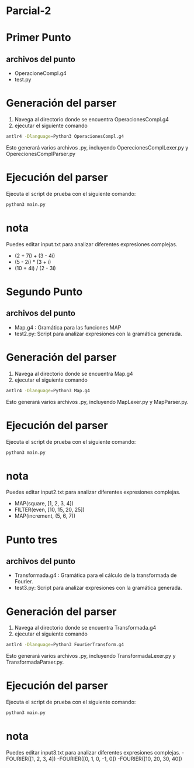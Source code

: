 # Parcial-2
# Primer Punto 
## archivos del punto 
- OperacioneCompl.g4
- test.py
# Generación del parser
1. Navega al directorio donde se encuentra OperacionesCompl.g4
2. ejecutar el siguiente comando
```bash
antlr4 -Dlanguage=Python3 OperacionesCompl.g4
```
Esto generará varios archivos .py, incluyendo OperecionesComplLexer.py y OperecionesComplParser.py
# Ejecución del parser
Ejecuta el script de prueba con el siguiente comando:
```bash
python3 main.py
```
# nota 
Puedes editar input.txt para analizar diferentes expresiones complejas.
- (2 + 7i) + (3 - 4i)
- (5 - 2i) * (3 + i)
- (10 + 4i) / (2 - 3i)

# Segundo Punto 
## archivos del punto 
- Map.g4 : Gramática para las funciones MAP
- test2.py: Script para analizar expresiones con la gramática generada.
# Generación del parser
1. Navega al directorio donde se encuentra Map.g4
2. ejecutar el siguiente comando
```bash
antlr4 -Dlanguage=Python3 Map.g4
```
Esto generará varios archivos .py, incluyendo MapLexer.py y MapParser.py.

# Ejecución del parser
Ejecuta el script de prueba con el siguiente comando:
```bash
python3 main.py
```
# nota 
Puedes editar input2.txt para analizar diferentes expresiones complejas.
- MAP(square, [1, 2, 3, 4])
- FILTER(even, [10, 15, 20, 25])
- MAP(increment, (5, 6, 7))

# Punto tres 
## archivos del punto 
- Transformada.g4 : Gramática para el cálculo de la transformada de Fourier.
- test3.py: Script para analizar expresiones con la gramática generada.
# Generación del parser
1. Navega al directorio donde se encuentra Transformada.g4
2. ejecutar el siguiente comando
```bash
antlr4 -Dlanguage=Python3 FourierTransform.g4
```
Esto generará varios archivos .py, incluyendo TransformadaLexer.py y TransformadaParser.py.

# Ejecución del parser
Ejecuta el script de prueba con el siguiente comando:
```bash
python3 main.py
```
# nota 
Puedes editar input3.txt para analizar diferentes expresiones complejas.
-FOURIER([1, 2, 3, 4])
-FOURIER([0, 1, 0, -1, 0])
-FOURIER([10, 20, 30, 40])
